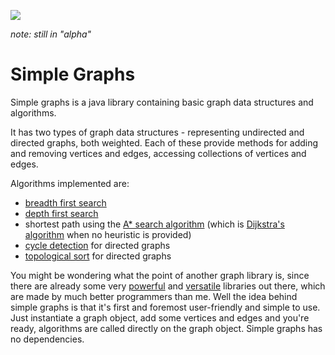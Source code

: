 
[![](https://jitpack.io/v/earlygrey/simple-graphs.svg)](https://jitpack.io/#space.earlygrey/simple-graphs)

*note: still in "alpha"*

# Simple Graphs

Simple graphs is a java library containing basic graph data structures and algorithms.

It has two types of graph data structures - representing undirected and directed graphs, both weighted. Each of these provide methods for adding and removing vertices and edges, accessing collections of vertices and edges.

Algorithms implemented are:
- [breadth first search](https://en.wikipedia.org/wiki/Breadth-first_search)
- [depth first search](https://en.wikipedia.org/wiki/Depth-first_search)
- shortest path using the [A* search algorithm](https://en.wikipedia.org/wiki/A*_search_algorithm) (which is [Dijkstra's algorithm](https://en.wikipedia.org/wiki/Dijkstra%27s_algorithm) when no heuristic is provided)
- [cycle detection](https://en.wikipedia.org/wiki/Cycle_(graph_theory)#Cycle_detection) for directed graphs
- [topological sort](https://en.wikipedia.org/wiki/Topological_sorting) for directed graphs

You might be wondering what the point of another graph library is, since there are already some very [powerful](https://jgrapht.org/) and [versatile](https://github.com/google/guava/wiki/GraphsExplained) libraries out there, which are made by much better programmers than me. Well the idea behind simple graphs is that it's first and foremost user-friendly and simple to use. Just instantiate a graph object, add some vertices and edges and you're ready, algorithms are called directly on the graph object. Simple graphs has no dependencies.
